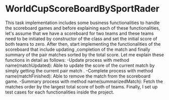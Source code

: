 # WorldCupScoreBoardBySportRader
This task implementation includes some business functionalities to handle the scoreboard games and before explaining each of these functionalities, let's assume that we have a scoreboard for 
two teams and these teams need to be initiated by constructor of the class and set the initial score of both teams to zero.
After then, start implementing the functionalities of the scoreboard that include updating ,completion of the match and finally summary of the pair matches sorted by the total score. Let me
explain these functions in detail as follows:
-Update process with method name(matchUpdated): Able to update the score of the current match by simply getting the current pair match .
-Complete process with method name(matchFinished): Able to remove the match from the scoreboard game.
-Summary process with method name(summarizedMatch): Fetch the matches order by the largest total score of both of teams.
Finally, I set up test cases for each functionalities inside the project.
